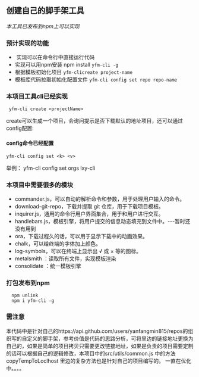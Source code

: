 ## 创建自己的脚手架工具

_本工具已发布到npm上可以实现_

### 预计实现的功能
+  实现可以在命令行中直接运行代码 
+ 实现可以用npm安装 npm install `yfm-cli -g`
+ 根据模板初始化项目 `yfm-clicreate project-name`
+ 模板库代码拉取初始化配置文件 `yfm-cli config set repo repo-name`


### 本项目工具cli已经实现

```
 yfm-cli create <projectName>
```
create可以生成一个项目，会询问提示是否下载默认的地址项目，还可以通过config配置:


#### config命令已经配置

```
yfm-cli config set <k> <v>
```
举例：
yfm-cli config set orgs lxy-cli


### 本项目中需要很多的模块

+ commander.js，可以自动的解析命令和参数，用于处理用户输入的命令。
+ download-git-repo，下载并提取 git 仓库，用于下载项目模板。
+ inquirer.js，通用的命令行用户界面集合，用于和用户进行交互。
+ handlebars.js，模板引擎，将用户提交的信息动态填充到文件中。---暂时还没有用到
+ ora，下载过程久的话，可以用于显示下载中的动画效果。
+ chalk，可以给终端的字体加上颜色。
+ log-symbols，可以在终端上显示出 √ 或 × 等的图标。
+ metalsmith ：读取所有文件，实现模板渲染
+ consolidate ：统一模板引擎


### 打包发布到npm
```
  npm unlink
  npm i yfm-cli -g
```

### 需注意

本代码中是针对自己的https://api.github.com/users/yanfangmin815/repos的组织写的自定义的脚手架，参考价值是代码的思路分析，可将里边的链接地址更换为自己的，如果是简单的项目拷贝只需要更改链接地址，如果是负责的项目需要定制的话可以根据自己的逻辑修改，本项目中的src/utils/common.js 中的方法 copyTempToLoclhost 里边的复杂方法也是针对自己的项目编写的。
一直在优化中。。。。